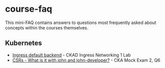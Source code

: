 # course-faq

This mini-FAQ contains answers to questions most frequently asked about concepts within the courses themselves.

## Kubernetes

* [Ingress default backend](./kubernetes/ingress-default-backend.md) - CKAD Ingress Networking 1 Lab
* [CSRs - What is it with john and john-developer?](./kubernetes/csr-john-johndeveloper.md) - CKA Mock Exam 2, Q6
